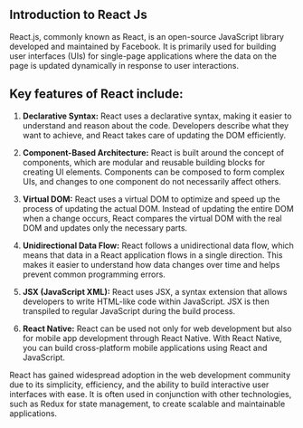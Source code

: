 ## Introduction to React Js

React.js, commonly known as React, is an open-source JavaScript library developed and maintained by Facebook. It is primarily used for building user interfaces (UIs) for single-page applications where the data on the page is updated dynamically in response to user interactions.

## Key features of React include:

1. **Declarative Syntax:** React uses a declarative syntax, making it easier to understand and reason about the code. Developers describe what they want to achieve, and React takes care of updating the DOM efficiently.

2. **Component-Based Architecture:** React is built around the concept of components, which are modular and reusable building blocks for creating UI elements. Components can be composed to form complex UIs, and changes to one component do not necessarily affect others.

3. **Virtual DOM:** React uses a virtual DOM to optimize and speed up the process of updating the actual DOM. Instead of updating the entire DOM when a change occurs, React compares the virtual DOM with the real DOM and updates only the necessary parts.

4. **Unidirectional Data Flow:** React follows a unidirectional data flow, which means that data in a React application flows in a single direction. This makes it easier to understand how data changes over time and helps prevent common programming errors.

5. **JSX (JavaScript XML):** React uses JSX, a syntax extension that allows developers to write HTML-like code within JavaScript. JSX is then transpiled to regular JavaScript during the build process.

6. **React Native:** React can be used not only for web development but also for mobile app development through React Native. With React Native, you can build cross-platform mobile applications using React and JavaScript.

React has gained widespread adoption in the web development community due to its simplicity, efficiency, and the ability to build interactive user interfaces with ease. It is often used in conjunction with other technologies, such as Redux for state management, to create scalable and maintainable applications.